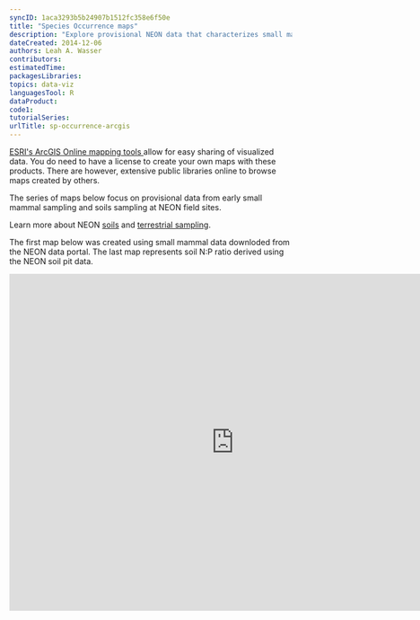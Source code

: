 ```yaml
---
syncID: 1aca3293b5b24907b1512fc358e6f50e
title: "Species Occurrence maps"
description: "Explore provisional NEON data that characterizes small mammal abundance and soil N:P ratio data as an example of maps that can be created using ESRI's ArcGIS online platform. "
dateCreated: 2014-12-06
authors: Leah A. Wasser
contributors:
estimatedTime:
packagesLibraries:
topics: data-viz
languagesTool: R
dataProduct:
code1: 
tutorialSeries:
urlTitle: sp-occurrence-arcgis
---
```


<a href="https://www.arcgis.com/" target="_blank">ESRI's ArcGIS Online mapping tools </a>
 allow for easy sharing of visualized data. You do need to have a license to 
create your own maps with these products. There are however, extensive public 
libraries online to browse maps created by others. 

The series of maps below focus on provisional data from early small mammal sampling 
and soils sampling at NEON field sites. 

Learn more about NEON 
<a href="/data-collection/soil-sensors-measurements" target="_blank">soils</a> 
and 
<a href="http://neonscience.org/data-collection/terrestrial-organismal-sampling" target="_blank">terrestrial sampling</a>.

The first map below was created using small mammal data downloded from the NEON data 
portal. The last map represents soil N:P ratio derived using the NEON soil 
pit data. 

<iframe width="800px" height="600px" src="https://neon.maps.arcgis.com/apps/MapSeries/?appid=969c8bd2aa5a4e4c97f808b78dfd093f" frameborder="0" scrolling="no"></iframe>


